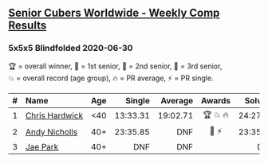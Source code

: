 <style>table {white-space: nowrap;}</style>

## [Senior Cubers Worldwide - Weekly Comp Results](/scw-comp/results/)
### 5x5x5 Blindfolded 2020-06-30

<span style="white-space: nowrap;">🏆 = overall winner</span>, <span style="white-space: nowrap;">🥇 = 1st senior</span>, <span style="white-space: nowrap;">🥈 = 2nd senior</span>, <span style="white-space: nowrap;">🥉 = 3rd senior</span>, <span style="white-space: nowrap;">💥 = overall record (age group)</span>, <span style="white-space: nowrap;">🔥 = PR average</span>, <span style="white-space: nowrap;">⚡ = PR single</span>.

| # | Name | Age | Single | Average | Awards | Solve 1 | Solve 2 | Solve 3 | Video |
| :--: | :-- | :--: | --: | --: | :--: | --: | --: | --: | :-- |
| 1 | [Chris Hardwick](../../persons/chris_hardwick/555bf.md) | <40 | 13:33.31 | 19:02.71 | 🏆 💥 🔥 | 24:27.91 | 19:06.90 | 13:33.31 | [Desktop](https://www.facebook.com/events/348465022802357/permalink/350683809247145) / [Mobile](https://m.facebook.com/events/348465022802357?view=permalink&id=350683809247145) |
| 2 | [Andy Nicholls](../../persons/andy_nicholls/555bf.md) | 40+ | 23:35.85 | DNF | 🥇 ⚡ | 23:35.85 | DNS | DNS | [Desktop](https://www.facebook.com/events/348465022802357/permalink/352552605726932) / [Mobile](https://m.facebook.com/events/348465022802357?view=permalink&id=352552605726932) |
| 3 | [Jae Park](../../persons/jae_park/555bf.md) | 40+ | DNF | DNF |  | DNF | DNF | DNF | [Desktop](https://www.facebook.com/events/348465022802357/permalink/348961306086062) / [Mobile](https://m.facebook.com/events/348465022802357?view=permalink&id=348961306086062) |

<!-- Global site tag (gtag.js) - Google Analytics -->
<script async src="https://www.googletagmanager.com/gtag/js?id=UA-86348435-3"></script>
<script>window.dataLayer = window.dataLayer || []; function gtag() {dataLayer.push(arguments);} gtag('js', new Date()); gtag('config', 'UA-86348435-3');</script>
